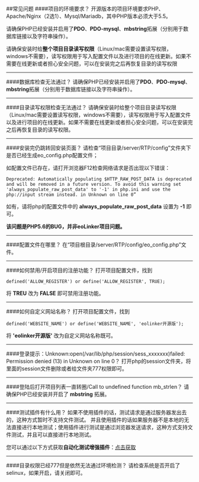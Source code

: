 ##常见问题
####项目的环境要求？
开源版本的项目环境要求PHP、Apache/Nginx（2选1）、Mysql/Mariadb，其中PHP版本必须大于5.5。

请确保PHP已经安装并启用了**PDO**、**PDO-mysql**、**mbstring**拓展（分别用于数据库链接以及字符串操作）。

请确保安装时给**整个项目目录读写权限**（Linux/mac需要设置读写权限，windows不需要），读写权限用于写入配置文件以及进行项目的在线更新。如果不需要在线更新或者担心安全问题，可以在安装完之后再恢复目录的读写权限

------------

####数据库检查无法通过？
请确保PHP已经安装并启用了**PDO**、**PDO-mysql**、**mbstring**拓展（分别用于数据库链接以及字符串操作）。

------------

####目录读写权限检查无法通过？
请确保安装时给整个项目目录读写权限（Linux/mac需要设置读写权限，windows不需要），读写权限用于写入配置文件以及进行项目的在线更新。如果不需要在线更新或者担心安全问题，可以在安装完之后再恢复目录的读写权限。

------------

####安装完仍跳转回安装页面？
请检查“项目目录/server/RTP/config”文件夹下是否已经生成eo_config.php配置文件；

如配置文件已存在，请打开浏览器F12检查网络请求是否出现以下错误：
```
Deprecated: Automatically populating $HTTP_RAW_POST_DATA is deprecated and will be removed in a future version. To avoid this warning set 'always_populate_raw_post_data' to '-1' in php.ini and use the php://input stream instead. in Unknown on line 0”
```
如有，请将php的配置文件中的 **always_populate_raw_post_data** 设置为 **-1** 即可。

**该问题是PHP5.6的BUG，并非eoLinker项目问题。**

------------

####配置文件在哪里？
在“项目根目录/server/RTP/config/eo_config.php”文件。

------------

####如何禁用/开启项目的注册功能？
打开项目配置文件，找到
```
defined('ALLOW_REGISTER') or define('ALLOW_REGISTER', TRUE);
```
将 **TREU** 改为 **FALSE** 即可禁用注册功能。

------------

####如何自定义网站名称？
打开项目配置文件，找到
```
defined('WEBSITE_NAME') or define('WEBSITE_NAME', 'eolinker开源版');
```
将 **'eolinker开源版'** 改为自定义网站名称既可。

------------

####登录提示：Unknown:open(/var/lib/php/session/sess_xxxxxxx)failed: Permission denied (13) in Unknown on line 0？
打开php的session文件夹，将里面的session文件删除或者给文件夹777权限即可。

------------

####登陆后打开项目列表一直转圈/Call to undefined function mb_strlen？
请确保PHP已经安装并开启了 **mbstring** 拓展。

------------

####测试插件有什么用？
如果不使用插件的话，测试请求是通过服务器发出去的，这种方式暂时不支持文件测试。
并且使用插件的话如果服务器不是本地的无法直接进行本地测试；使用插件进行测试是通过浏览器发送请求，这种方式支持文件测试，并且可以直接进行本地测试。

您可以通过以下方式获取**自动化测试增强插件**：[点击获取](https://www.eolinker.com/#/plug/introduce "点击获取")

------------

####目录权限已经777但是依然无法通过环境检测？
请检查系统是否开启了selinux，如果开启，请关闭即可。

